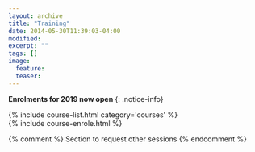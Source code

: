```yaml
---
layout: archive
title: "Training"
date: 2014-05-30T11:39:03-04:00
modified:
excerpt: ""
tags: []
image:
  feature:
  teaser:
---
```


**Enrolments for 2019 now open**
{: .notice-info}

<div class="row">
    <div class="large-12">
        {% include course-list.html category='courses' %}
    </div>
</div>
{% include course-enrole.html %}



{% comment %}
Section to request other sessions
{% endcomment %}
